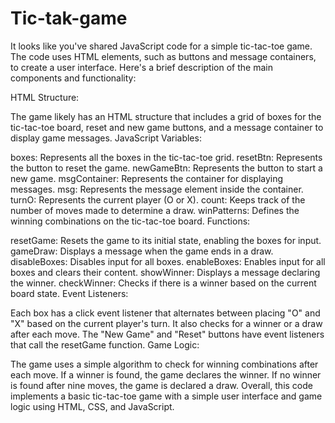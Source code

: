 # Tic-tak-game


It looks like you've shared JavaScript code for a simple tic-tac-toe game. The code uses HTML elements, such as buttons and message containers, to create a user interface. Here's a brief description of the main components and functionality:

HTML Structure:

The game likely has an HTML structure that includes a grid of boxes for the tic-tac-toe board, reset and new game buttons, and a message container to display game messages.
JavaScript Variables:

boxes: Represents all the boxes in the tic-tac-toe grid.
resetBtn: Represents the button to reset the game.
newGameBtn: Represents the button to start a new game.
msgContainer: Represents the container for displaying messages.
msg: Represents the message element inside the container.
turnO: Represents the current player (O or X).
count: Keeps track of the number of moves made to determine a draw.
winPatterns: Defines the winning combinations on the tic-tac-toe board.
Functions:

resetGame: Resets the game to its initial state, enabling the boxes for input.
gameDraw: Displays a message when the game ends in a draw.
disableBoxes: Disables input for all boxes.
enableBoxes: Enables input for all boxes and clears their content.
showWinner: Displays a message declaring the winner.
checkWinner: Checks if there is a winner based on the current board state.
Event Listeners:

Each box has a click event listener that alternates between placing "O" and "X" based on the current player's turn. It also checks for a winner or a draw after each move.
The "New Game" and "Reset" buttons have event listeners that call the resetGame function.
Game Logic:

The game uses a simple algorithm to check for winning combinations after each move. If a winner is found, the game declares the winner. If no winner is found after nine moves, the game is declared a draw.
Overall, this code implements a basic tic-tac-toe game with a simple user interface and game logic using HTML, CSS, and JavaScript.
